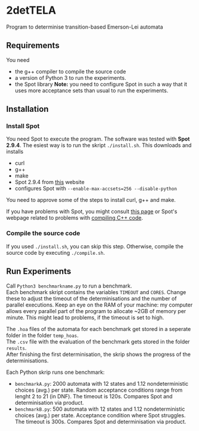# 2detTELA
Program to determinise transition-based Emerson-Lei automata

## Requirements
You need 
- the g++ compiler to compile the source code 
- a version of Python 3 to run the experiments. 
- the Spot library **Note:** you need to configure Spot in such a way that it uses more acceptance sets than usual to run the experiments.

## Installation
### Install Spot 

You need Spot to execute the program. The software was tested with **Spot 2.9.4**. The esiest way is to run the skript `./install.sh`. This downloads and installs
- curl
- g++ 
- make
- Spot 2.9.4 from [this](https://www.lrde.epita.fr/dload/spot/) website
- configures Spot with `--enable-max-accsets=256 --disable-python`

You need to approve some of the steps to install curl, g++ and make.
 
If you have problems with Spot, you might consult [this page](https://spot.lrde.epita.fr/install.html) or Spot's webpage related to problems with [compiling C++ code](https://spot.lrde.epita.fr/compile.html).

### Compile the source code
If you used `./install.sh`, you can skip this step. Otherwise, compile the source code  by executing `./compile.sh`. 
## Run Experiments
Call `Python3 benchmarkname.py` to run a benchmark.  
Each benchmark skript contains the variables `TIMEOUT` and `CORES`. Change these to adjust the timeout of the determinisations and the number of parallel executions.  Keep an eye on the RAM of your machine: my computer allows every parallel part of the program to allocate ~2GB of memory per minute. This might lead to problems, if the timeout is set to high. 

The `.hoa` files of the automata for each benchmark get stored in a seperate folder in the folder `temp_hoas`.  
The `.csv` file with the evaluation of the benchmark gets stored in the folder `results`.  
After finishing the first determinisation, the skrip shows the progress of the determinisations.  

Each Python skrip runs one benchmark:
- `benchmarkA.py`: 2000 automata with 12 states and 1.12 nondeterministic choices (avg.) per state. Random acceptance conditions range from lenght 2 to 21 (in DNF). The timeout is 120s. Compares Spot and determinisation via product.  
- `benchmarkB.py`: 500 automata with 12 states and 1.12 nondeterministic choices (avg.) per state. Acceptance condition where Spot struggles. The timeout is 300s. Compares Spot and determinisation via product.
